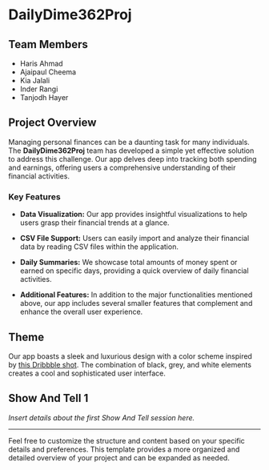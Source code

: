 # DailyDime362Proj

## Team Members
- Haris Ahmad
- Ajaipaul Cheema
- Kia Jalali
- Inder Rangi
- Tanjodh Hayer

## Project Overview

Managing personal finances can be a daunting task for many individuals. The **DailyDime362Proj** team has developed a simple yet effective solution to address this challenge. Our app delves deep into tracking both spending and earnings, offering users a comprehensive understanding of their financial activities.

### Key Features

- **Data Visualization:** Our app provides insightful visualizations to help users grasp their financial trends at a glance.
  
- **CSV File Support:** Users can easily import and analyze their financial data by reading CSV files within the application.

- **Daily Summaries:** We showcase total amounts of money spent or earned on specific days, providing a quick overview of daily financial activities.

- **Additional Features:** In addition to the major functionalities mentioned above, our app includes several smaller features that complement and enhance the overall user experience.

## Theme

Our app boasts a sleek and luxurious design with a color scheme inspired by [this Dribbble shot](https://dribbble.com/shots/14304518-Finance-App-Dark-Theme). The combination of black, grey, and white elements creates a cool and sophisticated user interface.

## Show And Tell 1

*Insert details about the first Show And Tell session here.*

---

Feel free to customize the structure and content based on your specific details and preferences. This template provides a more organized and detailed overview of your project and can be expanded as needed.
